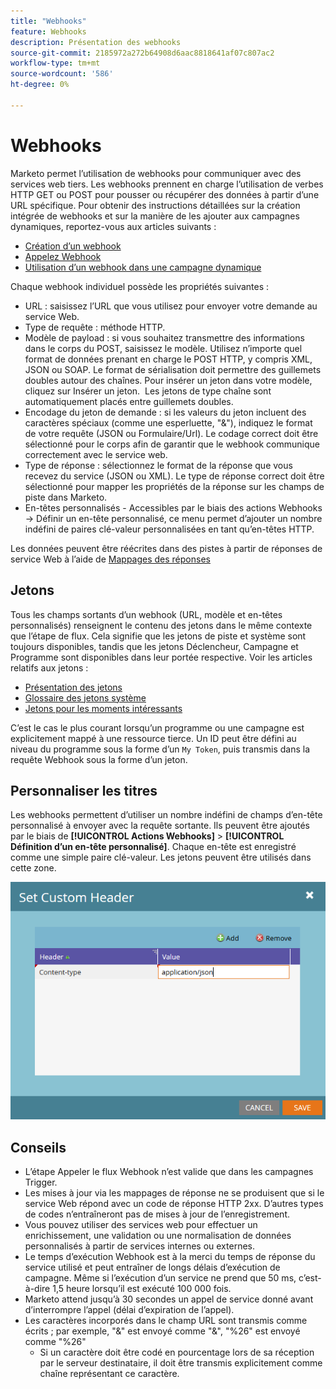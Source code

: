 ```yaml
---
title: "Webhooks"
feature: Webhooks
description: Présentation des webhooks
source-git-commit: 2185972a272b64908d6aac8818641af07c807ac2
workflow-type: tm+mt
source-wordcount: '586'
ht-degree: 0%

---
```



# Webhooks

Marketo permet l’utilisation de webhooks pour communiquer avec des services web tiers. Les webhooks prennent en charge l’utilisation de verbes HTTP GET ou POST pour pousser ou récupérer des données à partir d’une URL spécifique. Pour obtenir des instructions détaillées sur la création intégrée de webhooks et sur la manière de les ajouter aux campagnes dynamiques, reportez-vous aux articles suivants :

- [Création d’un webhook](https://experienceleague.adobe.com/en/docs/marketo/using/product-docs/administration/additional-integrations/create-a-webhook)
- [Appelez Webhook](https://experienceleague.adobe.com/en/docs/marketo/using/product-docs/core-marketo-concepts/smart-campaigns/flow-actions/call-webhook)
- [Utilisation d’un webhook dans une campagne dynamique](https://experienceleague.adobe.com/en/docs/marketo/using/product-docs/core-marketo-concepts/smart-campaigns/flow-actions/use-a-webhook-in-a-smart-campaign)

Chaque webhook individuel possède les propriétés suivantes :

- URL : saisissez l’URL que vous utilisez pour envoyer votre demande au service Web.
- Type de requête : méthode HTTP.
- Modèle de payload : si vous souhaitez transmettre des informations dans le corps du POST, saisissez le modèle. Utilisez n’importe quel format de données prenant en charge le POST HTTP, y compris XML, JSON ou SOAP. Le format de sérialisation doit permettre des guillemets doubles autour des chaînes. Pour insérer un jeton dans votre modèle, cliquez sur Insérer un jeton.  Les jetons de type chaîne sont automatiquement placés entre guillemets doubles.
- Encodage du jeton de demande : si les valeurs du jeton incluent des caractères spéciaux (comme une esperluette, &quot;&amp;&quot;), indiquez le format de votre requête (JSON ou Formulaire/Url). Le codage correct doit être sélectionné pour le corps afin de garantir que le webhook communique correctement avec le service web.
- Type de réponse : sélectionnez le format de la réponse que vous recevez du service (JSON ou XML). Le type de réponse correct doit être sélectionné pour mapper les propriétés de la réponse sur les champs de piste dans Marketo.
- En-têtes personnalisés - Accessibles par le biais des actions Webhooks -> Définir un en-tête personnalisé, ce menu permet d’ajouter un nombre indéfini de paires clé-valeur personnalisées en tant qu’en-têtes HTTP.

Les données peuvent être réécrites dans des pistes à partir de réponses de service Web à l’aide de [Mappages des réponses](response-mappings.md)

## Jetons

Tous les champs sortants d’un webhook (URL, modèle et en-têtes personnalisés) renseignent le contenu des jetons dans le même contexte que l’étape de flux. Cela signifie que les jetons de piste et système sont toujours disponibles, tandis que les jetons Déclencheur, Campagne et Programme sont disponibles dans leur portée respective. Voir les articles relatifs aux jetons :

- [Présentation des jetons](https://experienceleague.adobe.com/en/docs/marketo/using/product-docs/demand-generation/landing-pages/personalizing-landing-pages/tokens-overview)
- [Glossaire des jetons système](https://experienceleague.adobe.com/en/docs/marketo/using/product-docs/email-marketing/general/using-tokens/system-tokens-glossary)
- [Jetons pour les moments intéressants](https://experienceleague.adobe.com/en/docs/marketo/using/product-docs/marketo-sales-insight/msi-for-salesforce/features/tabs-in-the-msi-panel/interesting-moments/trigger-tokens-for-interesting-moments)

C’est le cas le plus courant lorsqu’un programme ou une campagne est explicitement mappé à une ressource tierce. Un ID peut être défini au niveau du programme sous la forme d’un `My Token`, puis transmis dans la requête Webhook sous la forme d’un jeton.

## Personnaliser les titres 

Les webhooks permettent d’utiliser un nombre indéfini de champs d’en-tête personnalisé à envoyer avec la requête sortante. Ils peuvent être ajoutés par le biais de **[!UICONTROL Actions Webhooks]** > **[!UICONTROL Définition d’un en-tête personnalisé]**. Chaque en-tête est enregistré comme une simple paire clé-valeur. Les jetons peuvent être utilisés dans cette zone.

![En-têtes personnalisés](assets/custom-headers.png)

## Conseils

- L’étape Appeler le flux Webhook n’est valide que dans les campagnes Trigger.
- Les mises à jour via les mappages de réponse ne se produisent que si le service Web répond avec un code de réponse HTTP 2xx. D’autres types de codes n’entraîneront pas de mises à jour de l’enregistrement.
- Vous pouvez utiliser des services web pour effectuer un enrichissement, une validation ou une normalisation de données personnalisés à partir de services internes ou externes.
- Le temps d’exécution Webhook est à la merci du temps de réponse du service utilisé et peut entraîner de longs délais d’exécution de campagne. Même si l’exécution d’un service ne prend que 50 ms, c’est-à-dire 1,5 heure lorsqu’il est exécuté 100 000 fois.
- Marketo attend jusqu’à 30 secondes un appel de service donné avant d’interrompre l’appel (délai d’expiration de l’appel).
- Les caractères incorporés dans le champ URL sont transmis comme écrits ; par exemple, &quot;&amp;&quot; est envoyé comme &quot;&amp;&quot;, &quot;%26&quot; est envoyé comme &quot;%26&quot;
   - Si un caractère doit être codé en pourcentage lors de sa réception par le serveur destinataire, il doit être transmis explicitement comme chaîne représentant ce caractère.
